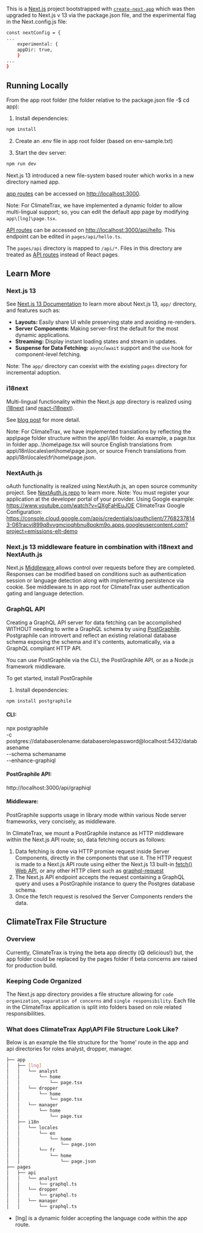 This is a [Next.js](https://nextjs.org/) project bootstrapped with [`create-next-app`](https://github.com/vercel/next.js/tree/canary/packages/create-next-app) which was then upgraded to Next.js v 13 via the package.json file, and the experimental flag in the Next.config.js file:

```bash
const nextConfig = {
...
    experimental: {
    appDir: true,
    }
...
}
```

## Running Locally

From the app root folder (the folder relative to the package.json file -$ cd app):

1. Install dependencies:

```sh
npm install
```

2. Create an .env file in app root folder (based on env-sample.txt)

3. Start the dev server:

```sh
npm run dev
```

Next.js 13 introduced a new file-system based router which works in a new directory named app.

[app routes](https://beta.nextjs.org/docs/routing/fundamentals#the-app-directory) can be accessed on [http://localhost:3000](http://localhost:3000).

Note: For ClimateTrax, we have implemented a dynamic folder to allow multi-lingual support; so, you can edit the default app page by modifying `app\[lng]\page.tsx`.

[API routes](https://nextjs.org/docs/api-routes/introduction) can be accessed on [http://localhost:3000/api/hello](http://localhost:3000/api/hello). This endpoint can be edited in `pages/api/hello.ts`.

The `pages/api` directory is mapped to `/api/*`. Files in this directory are treated as [API routes](https://nextjs.org/docs/api-routes/introduction) instead of React pages.

## Learn More

### Next.js 13

See [Next.js 13 Documentation](https://beta.nextjs.org/docs) to learn more about Next.js 13, `app/` directory, and features such as:

- **Layouts:** Easily share UI while preserving state and avoiding re-renders.
- **Server Components:** Making server-first the default for the most dynamic applications.
- **Streaming:** Display instant loading states and stream in updates.
- **Suspense for Data Fetching:** `async`/`await` support and the `use` hook for component-level fetching.

Note: The `app/` directory can coexist with the existing `pages` directory for incremental adoption.

### i18next

Multi-lingual functionality within the Next.js app directory is realized using [i18next](https://www.i18next.com) (and [react-i18next](https://react.i18next.com)).

See [blog post](https://locize.com/blog/next-13-app-dir-i18n) for more detail.

Note: For ClimateTrax, we have implemented translations by reflecting the app\page folder structure within the app\i18n folder. As example, a page.tsx in folder app..\home\page.tsx will source English translations from app\i18n\locales\en\home\page.json, or source French translations from app\i18n\locales\fr\home\page.json.

### NextAuth.js

oAuth functionality is realized using NextAuth.js, an open source community project. See [NextAuth.js repo](https://github.com/nextauthjs/next-auth) to learn more.
Note: You must register your application at the developer portal of your provider.
Using Google example: https://www.youtube.com/watch?v=QXgFaHEuJOE
ClimateTrax Google Configuration: https://console.cloud.google.com/apis/credentials/oauthclient/77682378143-061racvi899q8vvgmcioqhbnu8pokm9o.apps.googleusercontent.com?project=emissions-elt-demo

### Next.js 13 middleware feature in combination with i18next and NextAuth.js

Next.js [Middleware ](https://nextjs.org/docs/advanced-features/middleware) allows control over requests before they are completed. Responses can be modified based on conditions such as authentication session or language detection along with implementing persistence via cookie. See middleware.ts in app root for ClimateTrax user authentication gating and language detection.

### GraphQL API

Creating a GraphQL API server for data fetching can be accomplished WITHOUT needing to write a GraphQL schema by using [PostGraphile](https://www.graphile.org/postgraphile/). Postgraphile can introvert and reflect an existing relational database schema exposing the schema and it's contents, automatically, via a GraphQL compliant HTTP API.

You can use PostGraphile via the CLI, the PostGraphile API, or as a Node.js framework middleware.

To get started, install PostGraphile

1. Install dependencies:

```sh
npm install postgraphile
```

#### CLI:

npx postgraphile \
 -c postgres://databaserolename:databaserolepassword@localhost:5432/databasename \
 --schema schemaname \
 --enhance-graphiql

#### PostGraphile API:

http://localhost:3000/api/graphiql

#### Middleware:

PostGraphile supports usage in library mode within various Node server frameworks, very concisely, as middleware.

In ClimateTrax, we mount a PostGraphile instance as HTTP middleware within the Next.js API route; so, data fetching occurs as follows:

1. Data fetching is done via HTTP promise request inside Server Components, directly in the components that use it.
   The HTTP request is made to a Next.js API route using either the Next.js 13 built-in [fetch() Web API](https://developer.mozilla.org/en-US/docs/Web/API/Fetch_API), or any other HTTP client such as [graphql-request](https://www.npmjs.com/package/graphql-request?activeTab=readme#graphql-request)
2. The Next.js API endpoint accepts the request containing a GraphQL query and uses a PostGraphile instance to query the Postgres database schema.
3. Once the fetch request is resolved the Server Components renders the data.

## ClimateTrax File Structure

### Overview

Currently, ClimateTrax is trying the beta app directly (😋 delicious!) but, the app folder could be replaced by the pages folder if beta concerns are raised for production build.

### Keeping Code Organized

The Next.js app directory provides a file structure allowing for `code organization`, `separation of concerns` and `single responsibility`. Each file in the ClimateTrax application is split into folders based on role related responsibilities.

### What does ClimateTrax App\API File Structure Look Like?

Below is an example the file structure for the 'home' route in the app and api directories for roles analyst, dropper, manager.

```bash
├── app
│   ├── [lng]
│   │   └── analyst
│   │       └── home
│   │           └── page.tsx
│   │   └── dropper
│   │       └── home
│   │           └── page.tsx
│   │   └── manager
│   │       └── home
│   │           └── page.tsx
│   ├── i18n
│   │   └── locales
│   │       └── en
│   │           └── home
│   │               └── page.json
│   │       └── fr
│   │           └── home
│   │               └── page.json
├── pages
│   ├── api
│   │   └── analyst
│   │       └── graphql.ts
│   │   └── dropper
│   │       └── graphql.ts
│   │   └── manager
│   │       └── graphql.ts
```

- [lng] is a dynamic folder accepting the language code within the app route.
